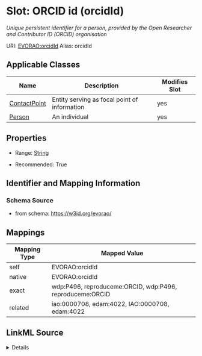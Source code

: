 

# Slot: ORCID id (orcidId) 


_Unique persistent identifier for a person, provided by the Open Researcher and Contributor ID (ORCID) organisation_





URI: [EVORAO:orcidId](https://w3id.org/evorao/orcidId)
Alias: orcidId

<!-- no inheritance hierarchy -->





## Applicable Classes

| Name | Description | Modifies Slot |
| --- | --- | --- |
| [ContactPoint](ContactPoint.md) | Entity serving as focal point of information |  yes  |
| [Person](Person.md) | An individual |  yes  |







## Properties

* Range: [String](String.md)

* Recommended: True





## Identifier and Mapping Information







### Schema Source


* from schema: https://w3id.org/evorao/




## Mappings

| Mapping Type | Mapped Value |
| ---  | ---  |
| self | EVORAO:orcidId |
| native | EVORAO:orcidId |
| exact | wdp:P496, reproduceme:ORCID, wdp:P496, reproduceme:ORCID |
| related | iao:0000708, edam:4022, IAO:0000708, edam:4022 |




## LinkML Source

<details>
```yaml
name: orcidId
description: Unique persistent identifier for a person, provided by the Open Researcher
  and Contributor ID (ORCID) organisation
title: ORCID id
from_schema: https://w3id.org/evorao/
exact_mappings:
- wdp:P496
- reproduceme:ORCID
- wdp:P496
- reproduceme:ORCID
related_mappings:
- iao:0000708
- edam:4022
- IAO:0000708
- edam:4022
rank: 1000
alias: orcidId
domain_of:
- Person
- ContactPoint
range: string
required: false
recommended: true
multivalued: false

```
</details>